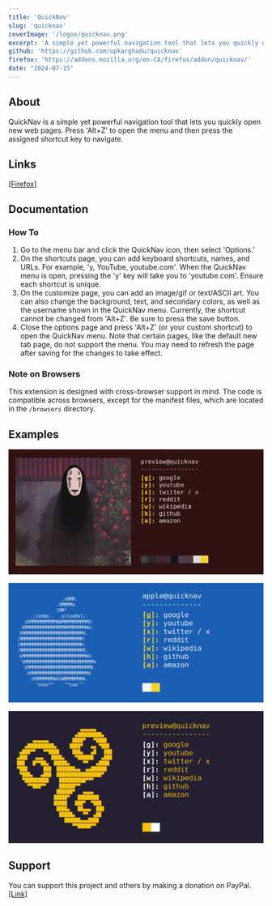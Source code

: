 ```yaml
---
title: 'QuickNav'
slug: 'quicknav'
coverImage: '/logos/quicknav.png'
excerpt: 'A simple yet powerful navigation tool that lets you quickly open new web pages.'
github: 'https://github.com/opkarghadu/quicknav'
firefox: 'https://addons.mozilla.org/en-CA/firefox/addon/quicknav/'
date: "2024-07-15"
---
```


## About

QuickNav is a simple yet powerful navigation tool that lets you quickly open new web pages. Press 'Alt+Z' to open the menu and then press the assigned shortcut key to navigate.

## Links

[[Firefox]](https://addons.mozilla.org/en-CA/firefox/addon/quicknav/)

## Documentation

### How To

1. Go to the menu bar and click the QuickNav icon, then select 'Options.'
2. On the shortcuts page, you can add keyboard shortcuts, names, and URLs. For example, 'y, YouTube, youtube.com'. When the QuickNav menu is open, pressing the 'y' key will take you to 'youtube.com'. Ensure each shortcut is unique.
3. On the customize page, you can add an image/gif or text/ASCII art. You can also change the background, text, and secondary colors, as well as the username shown in the QuickNav menu. Currently, the shortcut cannot be changed from 'Alt+Z'. Be sure to press the save button.
4. Close the options page and press 'Alt+Z' (or your custom shortcut) to open the QuickNav menu. Note that certain pages, like the default new tab page, do not support the menu. You may need to refresh the page after saving for the changes to take effect.

### Note on Browsers

This extension is designed with cross-browser support in mind. The code is compatible across browsers, except for the manifest files, which are located in the `/browsers` directory.

## Examples

![preview1](./assets/quicknavPreview1.png)


![preview2](./assets/quicknavPreview2.png)


![preview3](./assets/quicknavPreview3.png)

## Support

You can support this project and others by making a donation on PayPal. [[Link]](https://paypal.me/opkarghadu)
